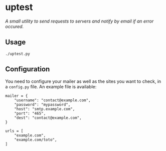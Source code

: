 # uptest

_A small utility to send requests to servers and notify by email if an error occured._

## Usage

```
./uptest.py
```

## Configuration

You need to configure your mailer as well as the sites you want to check, in a `config.py` file. An example file is
available:

```python3
mailer = {
    "username": "contact@example.com",
    "password": "mypassword",
    "host": "smtp.example.com",
    "port": "465",
    "dest": "contact@example.com",
}

urls = [
    "example.com",
    "example.com/toto",
]
```
